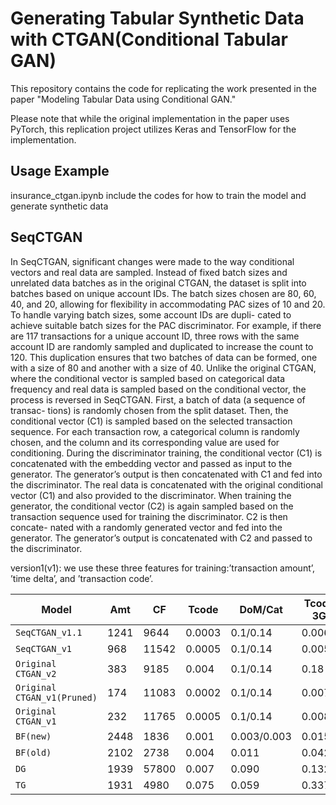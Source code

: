 # Generating Tabular Synthetic Data with CTGAN(Conditional Tabular GAN)
This repository contains the code for replicating the work presented in the paper "Modeling Tabular Data using Conditional GAN." 

Please note that while the original implementation in the paper uses PyTorch, this replication project utilizes Keras and TensorFlow for the implementation.

## Usage Example
insurance_ctgan.ipynb include the codes for how to train the model and generate synthetic data 

## SeqCTGAN
In SeqCTGAN, significant changes were made to the way conditional vectors and real
data are sampled. Instead of fixed batch sizes and unrelated data batches as in the
original CTGAN, the dataset is split into batches based on unique account IDs. The
batch sizes chosen are 80, 60, 40, and 20, allowing for flexibility in accommodating
PAC sizes of 10 and 20. To handle varying batch sizes, some account IDs are dupli-
cated to achieve suitable batch sizes for the PAC discriminator. For example, if there
are 117 transactions for a unique account ID, three rows with the same account ID
are randomly sampled and duplicated to increase the count to 120. This duplication
ensures that two batches of data can be formed, one with a size of 80 and another
with a size of 40.
Unlike the original CTGAN, where the conditional vector is sampled based on
categorical data frequency and real data is sampled based on the conditional vector, the process is reversed in SeqCTGAN. First, a batch of data (a sequence of transac-
tions) is randomly chosen from the split dataset. Then, the conditional vector (C1)
is sampled based on the selected transaction sequence. For each transaction row, a
categorical column is randomly chosen, and the column and its corresponding value
are used for conditioning.
During the discriminator training, the conditional vector (C1) is concatenated
with the embedding vector and passed as input to the generator. The generator’s
output is then concatenated with C1 and fed into the discriminator. The real data
is concatenated with the original conditional vector (C1) and also provided to the
discriminator.
When training the generator, the conditional vector (C2) is again sampled based
on the transaction sequence used for training the discriminator. C2 is then concate-
nated with a randomly generated vector and fed into the generator. The generator’s
output is concatenated with C2 and passed to the discriminator.

version1(v1): we use these three features for training:’transaction amount’, ’time delta’, and ’transaction code’.

| Model                 | Amt  | CF   | Tcode  | DoM/Cat  | Tcode 3G | Tcode, Date* |
|-----------------------|------|------|--------|----------|----------|--------------|
| `SeqCTGAN_v1.1` | 1241 | 9644 | 0.0003 | 0.1/0.14 | 0.006    | 0.27         |
| `SeqCTGAN_v1`   | 968  |11542 | 0.0005 | 0.1/0.14 | 0.005    | 0.27         |
| `Original CTGAN_v2` | 383  | 9185 | 0.004  | 0.1/0.14 | 0.18     | 0.21         |
| `Original CTGAN_v1(Pruned)` |174  |11083 | 0.0002 | 0.1/0.14 | 0.007    | 0.27         |
| `Original CTGAN_v1` | 232  |11765 | 0.0005 | 0.1/0.14 | 0.0086   | 0.27         |
| `BF(new)`              | 2448 | 1836 | 0.001  | 0.003/0.003 | 0.015    | 0.01         |
| `BF(old)`             | 2102 | 2738 | 0.004  | 0.011 | 0.042    | 0.251        |
| `DG`                   | 1939 |57800 | 0.007  | 0.090 | 0.132    | 0.660        |
| `TG`                   | 1931 | 4980 | 0.075  | 0.059 | 0.337    | 0.638        |
